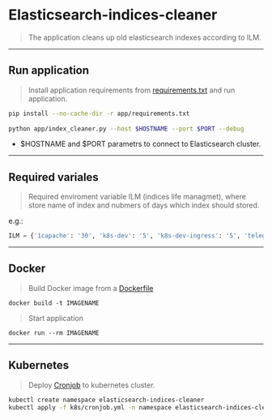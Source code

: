# Elasticsearch-indices-cleaner
>The application cleans up old elasticsearch indexes according to ILM.

___
## Run application
> Install application requirements from [requirements.txt](https://github.com/7visij7/elasticsearch-indices-cleaner/tree/main/app) and run application.
```Bash
pip install --no-cache-dir -r app/requirements.txt
 
python app/index_cleaner.py --host $HOSTNAME --port $PORT --debug
```
+  $HOSTNAME and $PORT parametrs to connect to Elasticsearch cluster.

---

## Required variales

> Required enviroment variable ILM (indices life managmet), where store name of index and nubmers of days which index should stored. 
 
e.g.:
```Python
ILM = {'1capache': '30', 'k8s-dev': '5', 'k8s-dev-ingress': '5', 'telegram-bot': '15', 'k8s-production': '30', 'syslog-production': '15', 'k8s-dev-feature': '5', 'k8s-production-ingress': '35', 'nginx-access-log': '35', '1c': '180', '1c-http_tsd': '90'}
```

---
## Docker

> Build Docker image from a [Dockerfile](https://github.com/7visij7/elasticsearch-indices-cleaner/blob/main/Dockerfile)
```
docker build -t IMAGENAME
```
> Start application
```
docker run --rm IMAGENAME
```

---
## Kubernetes

> Deploy [Cronjob](https://github.com/7visij7/elasticsearch-indices-cleaner/blob/main/k8s/cronjob.yml) to kubernetes cluster.
```Bash
kubectl create namespace elasticsearch-indices-cleaner
kubectl apply -f k8s/cronjob.yml -n namespace elasticsearch-indices-cleaner
```